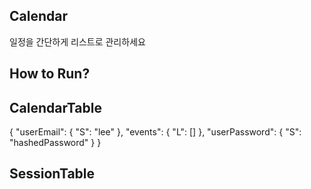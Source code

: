 ## Calendar
일정을 간단하게 리스트로 관리하세요

## How to Run?


## CalendarTable
{
  "userEmail": { "S": "lee" },
  "events": { "L": [] },
  "userPassword": { "S": "hashedPassword" }
}

## SessionTable
